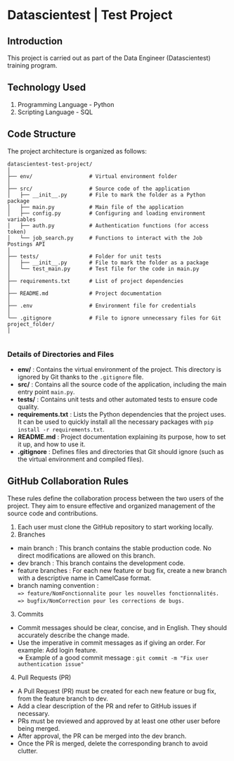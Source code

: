 # Datascientest | Test Project

## Introduction
This project is carried out as part of the Data Engineer (Datascientest) training program.

## Technology Used
1. Programming Language - Python
2. Scripting Language - SQL

## Code Structure
The project architecture is organized as follows:

```plaintext
datascientest-test-project/
│
├── env/                  # Virtual environment folder
│
├── src/                  # Source code of the application
│   ├── __init__.py       # File to mark the folder as a Python package
│   ├── main.py           # Main file of the application
│   ├── config.py         # Configuring and loading environment variables
│   ├── auth.py           # Authentication functions (for access token)
│   └── job_search.py     # Functions to interact with the Job Postings API
│
├── tests/                # Folder for unit tests
│   ├── __init__.py       # File to mark the folder as a package
│   └── test_main.py      # Test file for the code in main.py
│
├── requirements.txt      # List of project dependencies
│
├── README.md             # Project documentation
│
├── .env                  # Environment file for credentials
│
└── .gitignore            # File to ignore unnecessary files for Git
project_folder/
│


```

### Details of Directories and Files

- **env/** : Contains the virtual environment of the project. This directory is ignored by Git thanks to the `.gitignore` file.
- **src/** : Contains all the source code of the application, including the main entry point `main.py`.
- **tests/** : Contains unit tests and other automated tests to ensure code quality.
- **requirements.txt** : Lists the Python dependencies that the project uses. It can be used to quickly install all the necessary packages with `pip install -r requirements.txt`.
- **README.md** : Project documentation explaining its purpose, how to set it up, and how to use it.
- **.gitignore** : Defines files and directories that Git should ignore (such as the virtual environment and compiled files).

## GitHub Collaboration Rules

These rules define the collaboration process between the two users of the project. They aim to ensure effective and organized management of the source code and contributions.

1. Each user must clone the GitHub repository to start working locally.
2. Branches
- main branch : This branch contains the stable production code. No direct modifications are allowed on this branch.
- dev branch : This branch contains the development code.
- feature branches : For each new feature or bug fix, create a new branch with a descriptive name in CamelCase format.
- branch naming convention :  
`=> feature/NomFonctionnalite pour les nouvelles fonctionnalités.`  
`=> bugfix/NomCorrection pour les corrections de bugs.`
3. Commits
- Commit messages should be clear, concise, and in English. They should accurately describe the change made.
- Use the imperative in commit messages as if giving an order. For example: Add login feature.  
=> Example of a good commit message : `git commit -m "Fix user authentication issue"`
4. Pull Requests (PR)
- A Pull Request (PR) must be created for each new feature or bug fix, from the feature branch to dev.
- Add a clear description of the PR and refer to GitHub issues if necessary.
- PRs must be reviewed and approved by at least one other user before being merged.
- After approval, the PR can be merged into the dev branch.
- Once the PR is merged, delete the corresponding branch to avoid clutter.
